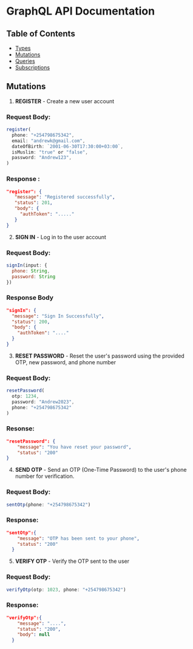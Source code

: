 # GraphQL API Documentation

## Table of Contents

- [Types](#types)
- [Mutations](#mutations)
- [Queries](#queries)
- [Subscriptions](#subscriptions)

## Mutations

1. **REGISTER** - Create a new user account

### Request Body:
```javascript
register(
  phone: "+254798675342",
  email: "andrewk@gmail.com",
  dateOfBirth: `2001-06-30T17:30:00+03:00`,
  isMuslim: "true" or "false",
  password: "Andrew123",
)
```
### Response :
 ```json
 "register": {
    "message": "Registered successfully",
    "status": 201,
    "body": {
      "authToken": "....."
    }
 }
```

2. **SIGN IN** - Log in to the user account

### Request Body:
```javascript
signIn(input: {
  phone: String,
  password: String
})
```

### Response Body
```json
"signIn": {
  "message": "Sign In Successfully",
  "status": 200,
  "body": {
    "authToken": "...."
  }
}
```

3. **RESET PASSWORD** - Reset the user's password using the provided OTP, new password, and phone number

### Request Body:
```javascript
resetPassword(
  otp: 1234,
  password: "Andrew2023",
  phone: "+254798675342"
)
```
### Resonse:
```json
"resetPassword": {
    "message": "You have reset your password",
    "status": "200"
}
```

4. **SEND OTP** - Send an OTP (One-Time Password) to the user's phone number for verification.

### Request Body:

```javascript
sentOtp(phone: "+254798675342")
```

### Response:
```json
"sentOtp":{
    "message": "OTP has been sent to your phone",
    "status": "200"
  }
```

5. **VERIFY OTP** - Verify the OTP sent to the user
### Request Body:

```javascript
verifyOtp(otp: 1023, phone: "+254798675342")
```

### Response:
```json
"verifyOtp":{
    "message": "....",
    "status": "200",
    "body": null
  }
```

